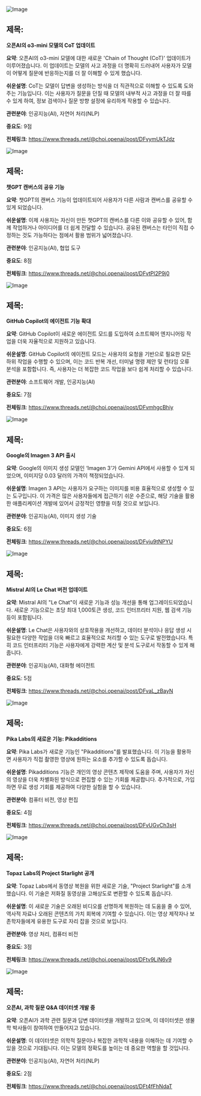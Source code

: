 ![Image](https://scontent-iad3-1.cdninstagram.com/v/t51.75761-15/476577779_18491879902008433_691491245469719283_n.jpg?stp=dst-jpg_e35_tt6&_nc_cat=102&ccb=1-7&_nc_sid=18de74&_nc_ohc=YPnIgdb56WIQ7kNvgFamGs5&_nc_oc=Adj6L3ugkB7yy68wXutiMZilbGKfqLDdRKJgubv1savidepHSjSK8EyFUOoYUIX4r6s&_nc_zt=23&_nc_ht=scontent-iad3-1.cdninstagram.com&edm=ACx9VUEEAAAA&_nc_gid=AkqzUwNApQb_tTovq3ZN9eJ&oh=00_AYDw2JfdmkLupcNUCc6GeeoBjN4yOUDccBdpvfpUR8w2mQ&oe=67AAFD2F)

## 제목:
**오픈AI의 o3-mini 모델의 CoT 업데이트**

**요약**:
오픈AI의 o3-mini 모델에 대한 새로운 'Chain of Thought (CoT)' 업데이트가 이루어졌습니다. 이 업데이트는 모델의 사고 과정을 더 명확히 드러내어 사용자가 모델이 어떻게 질문에 반응하는지를 더 잘 이해할 수 있게 했습니다.

**쉬운설명**:
CoT는 모델이 답변을 생성하는 방식을 더 직관적으로 이해할 수 있도록 도와주는 기능입니다. 이는 사용자가 질문을 던질 때 모델의 내부적 사고 과정을 더 잘 따를 수 있게 하여, 정보 검색이나 질문 방향 설정에 유리하게 작용할 수 있습니다.

**관련분야**: 인공지능(AI), 자연어 처리(NLP)

**중요도**: 9점

**전체링크**: https://www.threads.net/@choi.openai/post/DFvymUkTJdz


![Image](https://scontent-iad3-1.cdninstagram.com/v/t51.71878-15/470975210_2079100435847155_1277704148635167113_n.jpg?stp=dst-jpg_e35_tt6&_nc_cat=108&ccb=1-7&_nc_sid=18de74&_nc_ohc=uT9edSN8nLIQ7kNvgGJSJz7&_nc_oc=AdhEoHYeTbfyhAxf8iZatMkZ4CMfpWNvyYHjpEQd3b13jRhrOdtEU4s-SYqgYnFaIxk&_nc_zt=23&_nc_ht=scontent-iad3-1.cdninstagram.com&edm=ACx9VUEEAAAA&_nc_gid=AkqzUwNApQb_tTovq3ZN9eJ&oh=00_AYCk7VAsRKuJQNBtiboh7xAScPq5SppmLz7h82uOS-IuRA&oe=67AAF388)

## 제목:
**챗GPT 캔버스의 공유 기능**

**요약**:
챗GPT의 캔버스 기능이 업데이트되어 사용자가 다른 사람과 캔버스를 공유할 수 있게 되었습니다.

**쉬운설명**:
이제 사용자는 자신이 만든 챗GPT의 캔버스를 다른 이와 공유할 수 있어, 함께 작업하거나 아이디어를 더 쉽게 전달할 수 있습니다. 공유된 캔버스는 타인이 직접 수정하는 것도 가능하다는 점에서 활용 범위가 넓어졌습니다.

**관련분야**: 인공지능(AI), 협업 도구

**중요도**: 8점

**전체링크**: https://www.threads.net/@choi.openai/post/DFvtPl2P9j0


![Image](https://scontent-iad3-2.cdninstagram.com/v/t51.71878-15/476510270_1114835110435123_2429019459428157044_n.jpg?stp=dst-jpg_e35_tt6&_nc_cat=111&ccb=1-7&_nc_sid=18de74&_nc_ohc=yGX-RHUIs3oQ7kNvgEBBD8M&_nc_oc=Adh1cLQA9uqOTpdfrbY73zrIT_p18GCtObMw0Jpbc4W2ocPUxSGo-qiJXNj7tMyKvKU&_nc_zt=23&_nc_ht=scontent-iad3-2.cdninstagram.com&edm=ACx9VUEEAAAA&_nc_gid=AkqzUwNApQb_tTovq3ZN9eJ&oh=00_AYA6_lH1O2dL3S_m305ry9kgnpWlyA5j4EQgqvOXYTuh2w&oe=67AB0E67)

## 제목:
**GitHub Copilot의 에이전트 기능 확대**

**요약**:
GitHub Copilot이 새로운 에이전트 모드를 도입하여 소프트웨어 엔지니어링 작업을 더욱 자율적으로 지원하고 있습니다.

**쉬운설명**:
GitHub Copilot의 에이전트 모드는 사용자의 요청을 기반으로 필요한 모든 하위 작업을 수행할 수 있으며, 이는 코드 반복 개선, 터미널 명령 제안 및 런타임 오류 분석을 포함합니다. 즉, 사용자는 더 복잡한 코드 작업을 보다 쉽게 처리할 수 있습니다.

**관련분야**: 소프트웨어 개발, 인공지능(AI)

**중요도**: 7점

**전체링크**: https://www.threads.net/@choi.openai/post/DFvmhgcBhiy


![Image](https://scontent-iad3-1.cdninstagram.com/v/t51.75761-15/476365933_18491857195008433_5922674553962328631_n.jpg?stp=dst-jpg_e35_tt6&_nc_cat=107&ccb=1-7&_nc_sid=18de74&_nc_ohc=7kqpYJ_varsQ7kNvgGHSWIw&_nc_oc=Adjwxp5IT7wffzrsOA-chO9fkEx0OoZwMoMf14OX2or2g3HkHSw210x6SpRcyZlloMU&_nc_zt=23&_nc_ht=scontent-iad3-1.cdninstagram.com&edm=ACx9VUEEAAAA&_nc_gid=AkqzUwNApQb_tTovq3ZN9eJ&oh=00_AYAav51ctYqyOg_fjq62Bk9tgs8QTxGD7tc7pwkAREjU_A&oe=67AAF6BB)

## 제목:
**Google의 Imagen 3 API 출시**

**요약**:
Google의 이미지 생성 모델인 ‘Imagen 3’가 Gemini API에서 사용할 수 있게 되었으며, 이미지당 0.03 달러의 가격이 책정되었습니다.

**쉬운설명**:
Imagen 3 API는 사용자가 요구하는 이미지를 비용 효율적으로 생성할 수 있는 도구입니다. 이 가격은 많은 사용자들에게 접근하기 쉬운 수준으로, 해당 기술을 활용한 애플리케이션 개발에 있어서 긍정적인 영향을 미칠 것으로 보입니다.

**관련분야**: 인공지능(AI), 이미지 생성 기술

**중요도**: 6점

**전체링크**: https://www.threads.net/@choi.openai/post/DFvju9tNPYU


![Image](https://scontent-iad3-1.cdninstagram.com/v/t51.71878-15/474702319_554735020934150_2395491310556210960_n.jpg?stp=dst-jpg_e35_tt6&_nc_cat=101&ccb=1-7&_nc_sid=18de74&_nc_ohc=uJWaiIl5DO4Q7kNvgG1FrSC&_nc_oc=AdgMP95H5krhilRSuki8IY0N1r2dfHinIfZi_LNqo5A6SZGAEABavqttRhlNmLUsWzM&_nc_zt=23&_nc_ht=scontent-iad3-1.cdninstagram.com&edm=ACx9VUEEAAAA&_nc_gid=AkqzUwNApQb_tTovq3ZN9eJ&oh=00_AYCpBLCG0VBkb84MGwtNbq1Hj0wXQJGA0rhWvGcZzBUxbg&oe=67AB1DEB)

## 제목:
**Mistral AI의 Le Chat 버전 업데이트**

**요약**:
Mistral AI의 "Le Chat"이 새로운 기능과 성능 개선을 통해 업그레이드되었습니다. 새로운 기능으로는 초당 최대 1,000토큰 생성, 코드 인터프리터 지원, 웹 검색 기능 등이 포함됩니다.

**쉬운설명**:
Le Chat은 사용자와의 상호작용을 개선하고, 데이터 분석이나 응답 생성 시 필요한 다양한 작업을 더욱 빠르고 효율적으로 처리할 수 있는 도구로 발전했습니다. 특히 코드 인터프리터 기능은 사용자에게 강력한 계산 및 분석 도구로서 작동할 수 있게 해줍니다.

**관련분야**: 인공지능(AI), 대화형 에이전트

**중요도**: 5점

**전체링크**: https://www.threads.net/@choi.openai/post/DFvaL_zBayN


![Image](https://scontent-iad3-1.cdninstagram.com/v/t51.71878-15/476578412_582152774641745_1386978716185928528_n.jpg?stp=dst-jpg_e35_tt6&_nc_cat=110&ccb=1-7&_nc_sid=18de74&_nc_ohc=3V1gpy6C8ggQ7kNvgHABp3l&_nc_oc=Adh3xj_0J4QGXzCO61BRH8KIhLh-8HbJd93DMiqdV6LzAWzCzaSs7zREwVcBImSOIAw&_nc_zt=23&_nc_ht=scontent-iad3-1.cdninstagram.com&edm=ACx9VUEEAAAA&_nc_gid=AkqzUwNApQb_tTovq3ZN9eJ&oh=00_AYCulIyYFm8li1OY8CLbUV8Go04Sb8vy9kJnhkrSX377hg&oe=67AAEAFC)

## 제목:
**Pika Labs의 새로운 기능: Pikadditions**

**요약**:
Pika Labs가 새로운 기능인 "Pikadditions"를 발표했습니다. 이 기능을 활용하면 사용자가 직접 촬영한 영상에 원하는 요소를 추가할 수 있도록 돕습니다.

**쉬운설명**:
Pikadditions 기능은 개인의 영상 콘텐츠 제작에 도움을 주며, 사용자가 자신의 영상을 더욱 차별화된 방식으로 편집할 수 있는 기회를 제공합니다. 추가적으로, 가입하면 무료 생성 기회를 제공하여 다양한 실험을 할 수 있습니다.

**관련분야**: 컴퓨터 비전, 영상 편집

**중요도**: 4점

**전체링크**: https://www.threads.net/@choi.openai/post/DFvUGvCh3sH


![Image](https://scontent-iad3-2.cdninstagram.com/v/t51.71878-15/476273567_621788297112945_4488551995345450715_n.jpg?stp=dst-jpg_e35_tt6&_nc_cat=111&ccb=1-7&_nc_sid=18de74&_nc_ohc=DIIr1Jg9OewQ7kNvgGxpOk7&_nc_oc=Adi0Bg5_1cW9AEM2T8FroF6o_KCqKAr4HjDrPMhuhyGLz_INiu7u7rysSoy3t0twDXw&_nc_zt=23&_nc_ht=scontent-iad3-2.cdninstagram.com&edm=ACx9VUEEAAAA&_nc_gid=AkqzUwNApQb_tTovq3ZN9eJ&oh=00_AYAkUhuxVLuOe-Ybvo_VKKILkLClSi7Rt3CsPtS6U1J5Zw&oe=67AAF32B)

## 제목:
**Topaz Labs의 Project Starlight 공개**

**요약**:
Topaz Labs에서 동영상 복원을 위한 새로운 기술, "Project Starlight"를 소개했습니다. 이 기술은 저화질 동영상을 고해상도로 변환할 수 있도록 돕습니다.

**쉬운설명**:
이 새로운 기술은 오래된 비디오를 선명하게 복원하는 데 도움을 줄 수 있어, 역사적 자료나 오래된 콘텐츠의 가치 회복에 기여할 수 있습니다. 이는 영상 제작자나 보존학자들에게 유용한 도구로 자리 잡을 것으로 보입니다.

**관련분야**: 영상 처리, 컴퓨터 비전

**중요도**: 3점

**전체링크**: https://www.threads.net/@choi.openai/post/DFtv9LiN6v9


![Image](https://scontent-iad3-1.cdninstagram.com/v/t51.75761-15/476474628_18491722903008433_5224389008330913875_n.jpg?stp=dst-jpg_e35_tt6&_nc_cat=100&ccb=1-7&_nc_sid=18de74&_nc_ohc=fmEUv-YluD4Q7kNvgHIC99J&_nc_oc=AdhSXMRx2cN2trGmhuq0ksOS-j5q51PMumsgY5oCq2nz2G1OlC6XsrFg5Lz0jgWwfmk&_nc_zt=23&_nc_ht=scontent-iad3-2.cdninstagram.com&edm=ACx9VUEEAAAA&_nc_gid=AkqzUwNApQb_tTovq3ZN9eJ&oh=00_AYDV3zIvUNaf3B97h_nyhFsEolt9zcWgc3URKN5-Ab0E4w&oe=67AAF4FA)

## 제목:
**오픈AI, 과학 질문 Q&A 데이터셋 개발 중**

**요약**:
오픈AI가 과학 관련 질문과 답변 데이터셋을 개발하고 있으며, 이 데이터셋은 생물학 박사들이 참여하여 만들어지고 있습니다.

**쉬운설명**:
이 데이터셋은 의학적 질문이나 복잡한 과학적 내용을 이해하는 데 기여할 수 있을 것으로 기대됩니다. 이는 모델의 정확도를 높이는 데 중요한 역할을 할 것입니다.

**관련분야**: 인공지능(AI), 자연어 처리(NLP)

**중요도**: 2점

**전체링크**: https://www.threads.net/@choi.openai/post/DFt4fFhNdaT